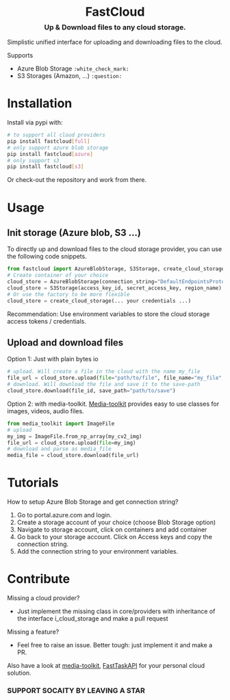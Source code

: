 
<h1 align="center" style="margin-top:-25px">FastCloud</h1>

<h3 align="center" style="margin-top:-10px">Up & Download files to any cloud storage.</h3>

Simplistic unified interface for uploading and downloading files to the cloud. 

Supports
- Azure Blob Storage  `:white_check_mark:`
- S3 Storages (Amazon, ...) `:question:`


# Installation

Install via pypi with:
```bash
# to support all cloud providers
pip install fastcloud[full]
# only support azure blob storage
pip install fastcloud[azure]
# only support s3
pip install fastcloud[s3]
```

Or check-out the repository and work from there.

# Usage

## Init storage  (Azure blob, S3 ...) 
To directly up and download files to the cloud storage provider, you can use the following code snippets.
```python 
from fastcloud import AzureBlobStorage, S3Storage, create_cloud_storage
# Create container of your choice
cloud_store = AzureBlobStorage(connection_string="DefaultEndpointsProtocol=https;AccountName=...;AccountKey=...;EndpointSuffix=...")
cloud_store = S3Storage(access_key_id, secret_access_key, region_name)
# Or use the factory to be more flexible
cloud_store = create_cloud_storage(... your credentials ...)
```
Recommendation: Use environment variables to store the cloud storage access tokens / credentials.

## Upload and download files

Option 1: Just with plain bytes io
```python 
# upload. Will create a file in the cloud with the name my_file
file_url = cloud_store.upload(file="path/to/file", file_name="my_file", folder="my_upload_dir")
# download. Will download the file and save it to the save-path
cloud_store.download(file_id, save_path="path/to/save")
```
Option 2: with media-toolkit. [Media-toolkit](https://github.com/SocAIty/media-toolkit) provides easy to use classes for images, videos, audio files.
```python 
from media_toolkit import ImageFile
# upload
my_img = ImageFile.from_np_array(my_cv2_img)
file_url = cloud_store.upload(file=my_img)
# download and parse as media_file
media_file = cloud_store.download(file_url)
```

# Tutorials

How to setup Azure Blob Storage and get connection string?
1. Go to portal.azure.com and login.
2. Create a storage account of your choice (choose Blob Storage option)
3. Navigate to storage account, click on containers and add container
4. Go back to your storage account. Click on Access keys and copy the connection string.
5. Add the connection string to your environment variables.


# Contribute

Missing a cloud provider?
- Just implement the missing class in core/providers with inheritance of the interface i_cloud_storage and make a pull request

Missing a feature? 
- Feel free to raise an issue. Better tough: just implement it and make a PR.

Also have a look at [media-toolkit](https://github.com/SocAIty/media-toolkit), [FastTaskAPI](https://github.com/SocAIty/FastTaskAPI) for your personal cloud solution.

### SUPPORT SOCAITY BY LEAVING A STAR